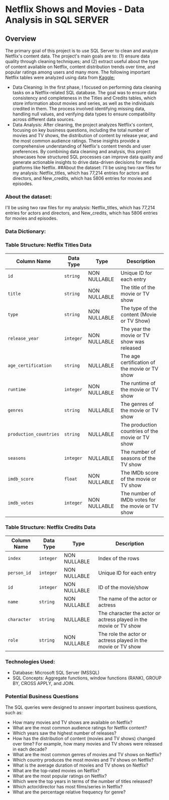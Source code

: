 # Netflix Shows and Movies - Data Analysis in SQL SERVER
## Overview

The primary goal of this project is to use SQL Server to clean and analyze Netflix's content data. The project's main goals are to: (1) ensure data quality through cleaning techniques; and (2) extract useful about the type of content available on Netflix, content distribution trends over time, and popular ratings among users and many more. The following important Netflix tables were analyzed using data from [Kaggle:](https://www.kaggle.com/datasets/victorsoeiro/netflix-tv-shows-and-movies?select=titles.csv)
- Data Cleaning: In the first phase, I focused on performing data cleaning tasks on a Netflix-related SQL database. The goal was to ensure data consistency and completeness in the Titles and Credits tables, which store information about movies and series, as well as the individuals credited in them. The process involved identifying missing data, handling null values, and verifying data types to ensure compatibility across different data sources.
-	Data Analysis: After cleaning, the project analyzes Netflix's content, focusing on key business questions, including the total number of movies and TV shows, the distribution of content by release year, and the most common audience ratings. These insights provide a comprehensive understanding of Netflix's content trends and user preferences.
By combining data cleaning and analysis, this project showcases how structured SQL processes can improve data quality and generate actionable insights to drive data-driven decisions for media platforms like Netflix.
##About the dataset:
I'll be using two raw files for my analysis: Netflix_titles, which has 77,214 entries for actors and directors, and New_credits, which has 5806 entries for movies and episodes.

### About the dataset:

I'll be using two raw files for my analysis: Netflix_titles, which has 77,214 entries for actors and directors, and New_credits, which has 5806 entries for movies and episodes.


### Data Dictionary:
### **Table Structure: Netflix Titles Data**

| **Column Name**          | **Data Type** | **Type**         | **Description**                                                    |
|--------------------------|---------------|------------------|--------------------------------------------------------------------|
| `id`                     | `string`      | NON NULLABLE     | Unique ID for each entry                                           |
| `title`                  | `string`      | NON NULLABLE     | The title of the movie or TV show                                  |
| `type`                   | `string`      | NON NULLABLE     | The type of the content (Movie or TV Show)                         |
| `release_year`           | `integer`     | NON NULLABLE     | The year the movie or TV show was released                         |
| `age_certification`       | `string`      | NULLABLE         | The age certification of the movie or TV show                      |
| `runtime`                | `integer`     | NON NULLABLE     | The runtime of the movie or TV show                                |
| `genres`                 | `string`      | NULLABLE         | The genres of the movie or TV show                                 |
| `production_countries`    | `string`      | NULLABLE         | The production countries of the movie or TV show                   |
| `seasons`                | `integer`     | NULLABLE         | The number of seasons of the TV show                               |
| `imdb_score`             | `float`       | NON NULLABLE     | The IMDb score of the movie or TV show                             |
| `imdb_votes`             | `integer`     | NON NULLABLE     | The number of IMDb votes for the movie or TV show                  |

### **Table Structure: Netflix Credits Data**

| **Column Name** | **Data Type** | **Type**         | **Description**                                                    |
|-----------------|---------------|------------------|--------------------------------------------------------------------|
| `index`         | `integer`     | NON NULLABLE     | Index of the rows                                                  |
| `person_id`     | `integer`     | NON NULLABLE     | Unique ID for each entry                                           |
| `id`            | `integer`     | NON NULLABLE     | ID of the movie/show                                               |
| `name`          | `string`      | NON NULLABLE     | The name of the actor or actress                                   |
| `character`     | `string`      | NULLABLE         | The character the actor or actress played in the movie or TV show   |
| `role`          | `string`      | NON NULLABLE     | The role the actor or actress played in the movie or TV show        |


### Technologies Used:
-	Database: Microsoft SQL Server (MSSQL)
-	SQL Concepts: Aggregate functions, window functions (RANK), GROUP BY, CROSS APPLY, and JOIN.

### Potential Business Questions
The SQL queries were designed to answer important business questions, such as:
-	How many movies and TV shows are available on Netflix?
-	What are the most common audience ratings for Netflix content?
-	Which years saw the highest number of releases?
-	How has the distribution of content (movies and TV shows) changed over time? For example, how many movies and TV shows were released in each decade?
-	What are the most common genres of movies and TV shows on Netflix?
-	Which country produces the most movies and TV shows on Netflix?
-	What is the average duration of movies and TV shows on Netflix?
-	What are the top-rated movies on Netflix?
-	What are the most popular ratings on Netflix?
-	Which were the top years in terms of the number of titles released?
-	Which actor/director has most films/series in Netflix?
-	What are the percentage relative frequency for genre?


